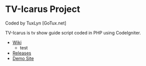TV-Icarus Project
=================

Coded by TuxLyn [GoTux.net]

TV-Icarus is tv show guide script coded in PHP using CodeIgniter.

* [Wiki](https://github.com/GoTux/TV-Icarus/wiki)
  * test
* [Releases](https://github.com/GoTux/TV-Icarus/releases)
* [Demo Site](http://tvicarus.com/)
